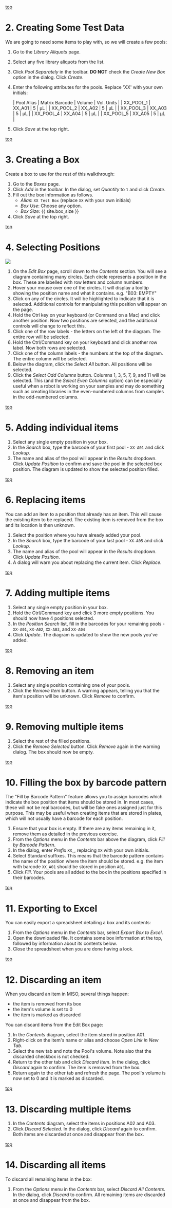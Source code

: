 <a name="box-data" href="#">top</a>

# 2. Creating Some Test Data

We are going to need some items to play with, so we will create a few pools:

1. Go to the _Library Aliquots_ page.
1. Select any five library aliquots from the list.
1. Click _Pool Separately_ in the toolbar. **DO NOT** check the _Create New Box_ option
   in the dialog. Click _Create_.
1. Enter the following attributes for the pools. Replace 'XX' with your own initials:

    | Pool Alias | Matrix Barcode | Volume | Vol. Units |
    | XX_POOL_1 | XX_A01 | 5 | µL |
    | XX_POOL_2 | XX_A02 | 5 | µL |
    | XX_POOL_3 | XX_A03 | 5 | µL |
    | XX_POOL_4 | XX_A04 | 5 | µL |
    | XX_POOL_5 | XX_A05 | 5 | µL |

1. Click _Save_ at the top right.

<a name="box-new" href="#">top</a>

# 3. Creating a Box

Create a box to use for the rest of this walkthrough:

1. Go to the _Boxes_ page.
1. Click _Add_ in the toolbar. In the dialog, set _Quantity_ to `1` and click _Create_.
1. Fill out the box information as follows.
    * _Alias_: `XX Test Box` (replace `XX` with your own initials)
    * _Box Use_: Choose any option.
    * _Box Size_: {{ site.box_size }}
1. Click _Save_ at the top right.

<a name="box-selecting" href="#">top</a>

# 4. Selecting Positions

<img src="pics/box-selecting.png" id="figure">

1. On the _Edit Box_ page, scroll down to the _Contents_ section. You will see a diagram
   containing many circles. Each circle represents a position in the box. These are
   labelled with row letters and column numbers.
1. Hover your mouse over one of the circles. It will display a tooltip showing the
   position name and what it contains. e.g. "B03: EMPTY"
1. Click on any of the circles. It will be highlighted to indicate that it is selected.
   Additional controls for manipulating this position will appear on the page.
1. Hold the Ctrl key on your keyboard (or Command on a Mac) and click another position.
   Now two positions are selected, and the additional controls will change to reflect
   this.
1. Click one of the row labels - the letters on the left of the diagram. The entire
   row will be selected.
1. Hold the Ctrl/Command key on your keyboard and click another row label. Now both
   rows are selected.
1. Click one of the column labels - the numbers at the top of the diagram. The entire
   column will be selected.
1. Below the diagram, click the _Select All_ button. All positions will be selected.
1. Click the _Select Odd Columns_ button. Columns 1, 3, 5, 7, 9, and 11 will be selected.
   This (and the _Select Even Columns_ option) can be especially useful when a robot is
   working on your samples and may do something such as creating libraries in the
   even-numbered columns from samples in the odd-numbered columns.

<a name="box-add-single" href="#">top</a>

# 5. Adding individual items

1. Select any single empty position in your box.
1. In the _Search_ box, type the barcode of your first pool - `XX-A01` and click _Lookup_.
1. The name and alias of the pool will appear in the _Results_ dropdown. Click _Update
   Position_ to confirm and save the pool in the selected box position. The diagram is
   updated to show the selected position filled.

<a name="box-replace-single" href="#">top</a>

# 6. Replacing items

You can add an item to a position that already has an item. This will cause the existing
item to be replaced. The existing item is removed from the box and its location is then
unknown.

1. Select the position where you have already added your pool.
1. In the _Search_ box, type the barcode of your last pool - `XX-A05` and click _Lookup_.
1. The name and alias of the pool will appear in the _Results_ dropdown. Click _Update
   Position_.
1. A dialog will warn you about replacing the current item. Click _Replace_.

<a name="box-add-multiple" href="#">top</a>

# 7. Adding multiple items

1. Select any single empty position in your box.
1. Hold the Ctrl/Command key and click 3 more empty positions. You should now have 4
   positions selected.
1. In the _Position Search_ list, fill in the barcodes for your remaining pools -
   `XX-A01`, `XX-A02`, `XX-A03`, and `XX-A04`
1. Click _Update_. The diagram is updated to show the new pools you've added.

<a name="box-remove-single" href="#">top</a>

# 8. Removing an item

1. Select any single position containing one of your pools.
1. Click the _Remove Item_ button. A warning appears, telling you that the item's
   position will be unknown. Click _Remove_ to confirm.

<a name="box-remove-multiple" href="#">top</a>

# 9. Removing multiple items

1. Select the rest of the filled positions.
1. Click the _Remove Selected_ button. Click _Remove_ again in the warning dialog.
   The box should now be empty.

<a name="box-fill-pattern" href="#">top</a>

# 10. Filling the box by barcode pattern

The "Fill by Barcode Pattern" feature allows you to assign barcodes which indicate the
box position that items should be stored in. In most cases, these will not be real
barcodes, but will be fake ones assigned just for this purpose. This may be useful when
creating items that are stored in plates, which will not usually have a barcode for
each position.

1. Ensure that your box is empty. If there are any items remaining in it, remove them
   as detailed in the previous exercise.
1. From the _Options_ menu in the _Contents_ bar above the diagram, click _Fill by Barcode
   Pattern_.
1. In the dialog, enter _Prefix_ `XX_`, replacing `XX` with your own initials.
1. Select Standard suffixes. This means that the barcode pattern contains the name of
   the position where the item should be stored. e.g. the item with barcode `XX_A01`
   should be stored in position `A01`.
1. Click _Fill_. Your pools are all added to the box in the positions specified in
   their barcodes.

<a name="box-export" href="#">top</a>

# 11. Exporting to Excel

You can easily export a spreadsheet detailing a box and its contents:

1. From the _Options_ menu in the _Contents_ bar, select _Export Box to Excel_.
1. Open the downloaded file. It contains some box information at the top, followed by
   information about its contents below.
1. Close the spreadsheet when you are done having a look.

<a name="box-discard-single" href="#">top</a>

# 12. Discarding an item

When you discard an item in MISO, several things happen:

* the item is removed from its box
* the item's volume is set to 0
* the item is marked as discarded

You can discard items from the Edit Box page:

1. In the _Contents_ diagram, select the item stored in position A01.
1. Right-click on the item's name or alias and choose _Open Link in New Tab_.
1. Select the new tab and note the Pool's volume. Note also that the discarded checkbox
   is not checked.
1. Return to the other tab and click _Discard Item_. In the dialog, click _Discard_
   again to confirm. The item is removed from the box.
1. Return again to the other tab and refresh the page. The pool's volume is now set to 0
   and it is marked as discarded.

<a name="box-discard-multiple" href="#">top</a>

# 13. Discarding multiple items

1. In the _Contents_ diagram, select the items in positions A02 and A03.
1. Click _Discard Selected_. In the dialog, click _Discard_ again to confirm. Both
   items are discarded at once and disappear from the box.

<a name="box-discard-all" href="#">top</a>

# 14. Discarding all items

To discard all remaining items in the box:

1. From the _Options_ menu in the _Contents_ bar, select _Discard All Contents_. In the
   dialog, click _Discard_ to confirm. All remaining items are discarded at once and
   disappear from the box.
